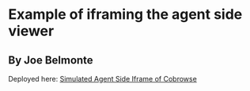 # Example of iframing the agent side viewer

## By Joe Belmonte

Deployed here: [Simulated Agent Side Iframe of Cobrowse](https://joebelmonte.site/agent.html)
